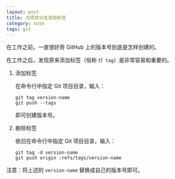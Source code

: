 ```yaml
---
layout: post
title: 为项目分支添加标签
category: note
tags: git
---
```


在工作之前，一直很好奇 GitHub 上的版本号到底是怎样创建的。

在工作之后，发现原来添加标签（俗称 `打 tag`）是非常容易和重要的。

1. 添加标签

    在命令行中指定 Git 项目目录，输入：

    ```
    git tag version-name
    git push --tags
    ```

    即可创建版本号。

2. 删除标签

    依旧在命令行中指定 Git 项目目录，输入：
    
    ```
    git tag -d version-name
    git push origin :refs/tags/version-name
    ```

注意：将上述的 `version-name` 替换成自己的版本号即可。